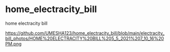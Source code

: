 # home_electracity_bill
home electracity bill

https://github.com/UMESHA123/home_electracity_bill/blob/main/electracity_bill_photos/HOME%20ELECTRACITY%20BILL%205_5_2021%207_10_16%20PM.png
